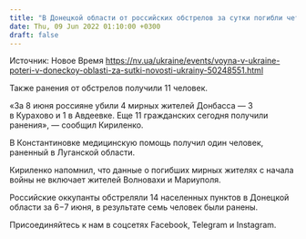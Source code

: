 ```yaml
---
title: "В Донецкой области от российских обстрелов за сутки погибли четыре человека, 11 ранены"
date: Thu, 09 Jun 2022 01:10:00 +0300
draft: false
---
```

Источник: Новое Время https://nv.ua/ukraine/events/voyna-v-ukraine-poteri-v-doneckoy-oblasti-za-sutki-novosti-ukrainy-50248551.html


Также ранения от обстрелов получили 11 человек.

«За 8 июня россияне убили 4 мирных жителей Донбасса — 3 в Курахово и 1 в Авдеевке. Еще 11 гражданских сегодня получили ранения», — сообщил Кириленко.

В Константиновке медицинскую помощь получил один человек, раненный в Луганской области.

Кириленко напомнил, что данные о погибших мирных жителях с начала войны не включает жителей Волновахи и Мариуполя.

Российские оккупанты обстреляли 14 населенных пунктов в Донецкой области за 6−7 июня, в результате семь человек были ранены.

Присоединяйтесь к нам в соцсетях Facebook, Telegram и Instagram.
